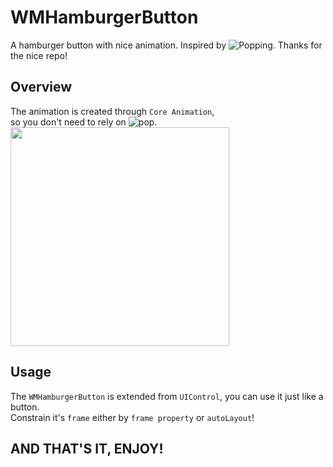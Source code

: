 # WMHamburgerButton
A hamburger button with nice animation.
Inspired by ![Popping](https://github.com/schneiderandre/popping).
Thanks for the nice repo!

## Overview
The animation is created through `Core Animation`, <br>
so you don't need to rely on ![pop](https://github.com/facebook/pop).<br>
<img height="350" src="https://github.com/wangmchn/WMHamburgerButton/blob/master/WMHamburgerButton/ScreenShot/HamburgerButton.gif"/>

## Usage

The `WMHamburgerButton` is extended from `UIControl`, you can use it just like a button.<br>
Constrain it's `frame` either by `frame property` or `autoLayout`!

## AND THAT'S IT, ENJOY!
